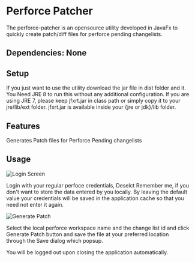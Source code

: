 # Perforce Patcher

The perforce-patcher is an opensource utility developed in JavaFx to quickly create patch/diff files for perforce pending changelists. 
        
## Dependencies: None

## Setup
If you just want to use the utility download the jar file in dist folder and it. You Need JRE 8 to run this without any additional configuration. If you are using JRE 7, please keep jfxrt.jar in class path or simply copy it to your jre/lib/ext folder. jfxrt.jar is available inside your {jre or jdk}/lib folder.

## Features
Generates Patch files for Perforce Pending changelists

## Usage
![Login Screen](https://farm2.staticflickr.com/1626/25596793045_91c403dfd9_z.jpg) 

Login with your regular perfoce credentials, Deselct Remember me, if you don't want to store the data entered by you locally. By leaving the default value your credentials will be saved in the application cache so that you need not enter it again.

![Generate Patch](https://farm2.staticflickr.com/1501/25229331639_f3324f01b4_z.jpg) 

Select the local perforce workspace name and the change list id and click Generate Patch button and save the file at your preferred location through the Save dialog which popsup.

You will be logged out upon closing the application automatically.
